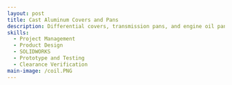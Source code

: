 ```yaml
---
layout: post
title: Cast Aluminum Covers and Pans
description: Differential covers, transmission pans, and engine oil pans act as a means of protection and an avenue of heat dissipation for their respective assemblies and the oil enclosed. I have designed over two dozen A356-T6 cast aluminum covers and pans, of which utilize mold techniques such as gravity and pressure die casting. In designing these parts, an in depth understanding of suspension component travel is required to ensure part compatibility without interference. One consistent design feature is a larger oil reservoir, which I have verified through extensive testing to lower peak temperatures during periodic high loads.
skills: 
  - Project Management
  - Product Design
  - SOLIDWORKS
  - Prototype and Testing
  - Clearance Verification
main-image: /coil.PNG
---
```

